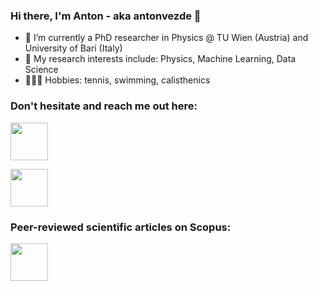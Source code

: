 ### Hi there, I'm Anton - aka antonvezde 👋



- 🔭 I’m currently a PhD researcher in Physics @ TU Wien (Austria) and University of Bari (Italy)
- 🌱 My research interests include: Physics, Machine Learning, Data Science 
- 🏄🏼‍♂️ Hobbies: tennis, swimming, calisthenics
### Don't hesitate and reach me out here:

[<img src="https://user-images.githubusercontent.com/45709486/170781598-994c53d7-145b-45ab-b432-98909ebd8c8b.svg" width="60" height="60">](https://www.linkedin.com/in/antonsukhinets/)

[<img src="https://user-images.githubusercontent.com/45709486/170782849-7b9919fa-7416-465d-abf5-4ae2ea6e6866.jpeg" width="60" height="60">](https://t.me/antonvezde)


### Peer-reviewed scientific articles on Scopus:
[<img src="https://user-images.githubusercontent.com/45709486/170785099-e48da410-05e0-4e92-8b5e-fb6e7d97c076.png" width="60" height="60">](https://www.scopus.com/authid/detail.uri?authorId=57193614378)

